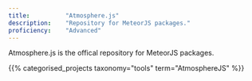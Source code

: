 ```yaml
---
title: 			"Atmosphere.js"
description: 	"Repository for MeteorJS packages."
proficiency:	"Advanced"
---
```


Atmosphere.js is the offical repository for MeteorJS packages.

{{% categorised_projects taxonomy="tools" term="AtmosphereJS" %}}